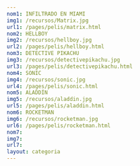 ```yaml
---
nom1: INFILTRADO EN MIAMI
img1: /recursos/Matrix.jpg
url1: /pages/pelis/matrix.html
nom2: HELLBOY
img2: /recursos/hellboy.jpg
url2: /pages/pelis/hellboy.html
nom3: DETECTIVE PIKACHU
img3: /recursos/detectivepikachu.jpg
url3: /pages/pelis/detectivepikachu.html
nom4: SONIC
img4: /recursos/sonic.jpg
url4: /pages/pelis/sonic.html
nom5: ALADDÍN
img5: /recursos/aladdin.jpg
url5: /pages/pelis/aladdin.html
nom6: ROCKETMAN
img6: /recursos/rocketman.jpg
url6: /pages/pelis/rocketman.html
nom7: 
img7: 
url7: 
layout: categoria
---
```


